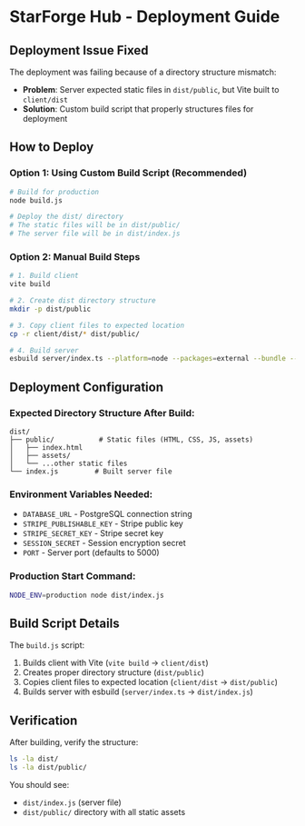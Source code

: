 # StarForge Hub - Deployment Guide

## Deployment Issue Fixed

The deployment was failing because of a directory structure mismatch:
- **Problem**: Server expected static files in `dist/public`, but Vite built to `client/dist`
- **Solution**: Custom build script that properly structures files for deployment

## How to Deploy

### Option 1: Using Custom Build Script (Recommended)
```bash
# Build for production
node build.js

# Deploy the dist/ directory
# The static files will be in dist/public/
# The server file will be in dist/index.js
```

### Option 2: Manual Build Steps
```bash
# 1. Build client
vite build

# 2. Create dist directory structure
mkdir -p dist/public

# 3. Copy client files to expected location
cp -r client/dist/* dist/public/

# 4. Build server
esbuild server/index.ts --platform=node --packages=external --bundle --format=esm --outdir=dist
```

## Deployment Configuration

### Expected Directory Structure After Build:
```
dist/
├── public/           # Static files (HTML, CSS, JS, assets)
│   ├── index.html
│   ├── assets/
│   └── ...other static files
└── index.js         # Built server file
```

### Environment Variables Needed:
- `DATABASE_URL` - PostgreSQL connection string
- `STRIPE_PUBLISHABLE_KEY` - Stripe public key
- `STRIPE_SECRET_KEY` - Stripe secret key  
- `SESSION_SECRET` - Session encryption secret
- `PORT` - Server port (defaults to 5000)

### Production Start Command:
```bash
NODE_ENV=production node dist/index.js
```

## Build Script Details

The `build.js` script:
1. Builds client with Vite (`vite build` → `client/dist`)
2. Creates proper directory structure (`dist/public`)
3. Copies client files to expected location (`client/dist` → `dist/public`)
4. Builds server with esbuild (`server/index.ts` → `dist/index.js`)

## Verification

After building, verify the structure:
```bash
ls -la dist/
ls -la dist/public/
```

You should see:
- `dist/index.js` (server file)
- `dist/public/` directory with all static assets